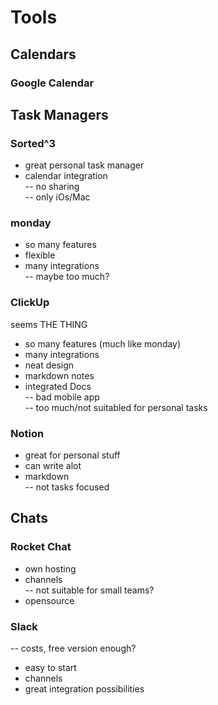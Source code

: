 # Tools

## Calendars

### Google Calendar

## Task Managers

### Sorted^3

+ great personal task manager  
+ calendar integration  
-- no sharing  
-- only iOs/Mac

### monday

+ so  many features  
+ flexible  
+ many integrations  
-- maybe too much?

### ClickUp

seems THE THING

+ so many features \(much like monday\)  
+ many integrations  
+ neat design  
+ markdown notes  
+ integrated Docs  
-- bad mobile app  
-- too much/not suitabled for personal tasks

### Notion

+ great for personal stuff  
+ can write alot  
+ markdown  
-- not tasks focused

## Chats

### Rocket Chat

+ own hosting  
+ channels  
-- not suitable for small teams?  
+ opensource 

### Slack

-- costs, free version enough?  
+ easy to start  
+ channels  
+ great integration possibilities




